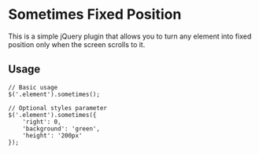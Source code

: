 # Sometimes Fixed Position

This is a simple jQuery plugin that allows you to turn any element into fixed position only when the screen scrolls to it.

## Usage
    // Basic usage
    $('.element').sometimes();

    // Optional styles parameter
    $('.element').sometimes({
        'right': 0,
        'background': 'green',
        'height': '200px'
    });